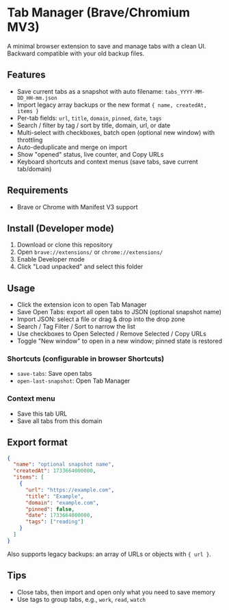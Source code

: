 # Tab Manager (Brave/Chromium MV3)

A minimal browser extension to save and manage tabs with a clean UI. Backward compatible with your old backup files.

## Features
- Save current tabs as a snapshot with auto filename: `tabs_YYYY-MM-DD_HH-mm.json`
- Import legacy array backups or the new format `{ name, createdAt, items }`
- Per-tab fields: `url`, `title`, `domain`, `pinned`, `date`, `tags`
- Search / filter by tag / sort by title, domain, url, or date
- Multi-select with checkboxes, batch open (optional new window) with throttling
- Auto-deduplicate and merge on import
- Show "opened" status, live counter, and Copy URLs
- Keyboard shortcuts and context menus (save tabs, save current tab/domain)

## Requirements
- Brave or Chrome with Manifest V3 support

## Install (Developer mode)
1. Download or clone this repository
2. Open `brave://extensions/` or `chrome://extensions/`
3. Enable Developer mode
4. Click "Load unpacked" and select this folder

## Usage
- Click the extension icon to open Tab Manager
- Save Open Tabs: export all open tabs to JSON (optional snapshot name)
- Import JSON: select a file or drag & drop into the drop zone
- Search / Tag Filter / Sort to narrow the list
- Use checkboxes to Open Selected / Remove Selected / Copy URLs
- Toggle "New window" to open in a new window; pinned state is restored

### Shortcuts (configurable in browser Shortcuts)
- `save-tabs`: Save open tabs
- `open-last-snapshot`: Open Tab Manager

### Context menu
- Save this tab URL
- Save all tabs from this domain

## Export format
```json
{
  "name": "optional snapshot name",
  "createdAt": 1733664000000,
  "items": [
    {
      "url": "https://example.com",
      "title": "Example",
      "domain": "example.com",
      "pinned": false,
      "date": 1733664000000,
      "tags": ["reading"]
    }
  ]
}
```
Also supports legacy backups: an array of URLs or objects with `{ url }`.

## Tips
- Close tabs, then import and open only what you need to save memory
- Use tags to group tabs, e.g., `work`, `read`, `watch`
